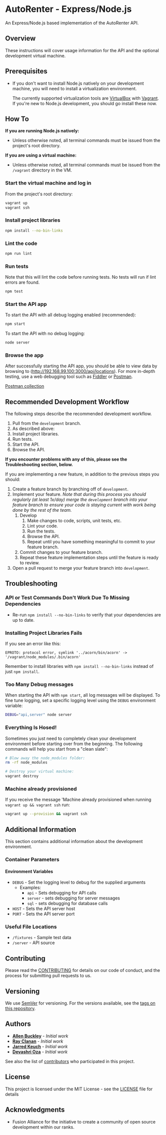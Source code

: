 # AutoRenter - Express/Node.js

An Express/Node.js based implementation of the AutoRenter API.

## Overview

These instructions will cover usage information for the API and the optional development virtual machine.

## Prerequisites

- If you don't want to install Node.js natively on your development machine, you will need to install a virtualization environment.

    The currently supported virtualization tools are [VirtualBox](https://www.virtualbox.org/wiki/Downloads) with [Vagrant](https://www.vagrantup.com/downloads.html). If you're new to Node.js development, you should go install these now.

## How To

**If you are running Node.js natively:**

- Unless otherwise noted, all terminal commands must be issued from the project's root directory.

**If you are using a virtual machine:**

- Unless otherwise noted, all terminal commands must be issued from the `/vagrant` directory in the VM.

### Start the virtual machine and log in

From the project's root directory:

```bash
vagrant up
vagrant ssh
```

### Install project libraries

```bash
npm install --no-bin-links
```

### Lint the code

```bash
npm run lint
```

### Run tests

Note that this will lint the code before running tests. No tests will run if lint errors are found.

```bash
npm test
```

### Start the API app

To start the API with all debug logging enabled (recommended):

```bash
npm start
```

To start the API with no debug logging:

```bash
node server
```

### Browse the app

After successfully starting the API app, you should be able to view data by browsing to (http://192.168.99.100:3000/api/locations).
For more in-depth testing, use a web debugging tool such as [Fiddler](https://www.telerik.com/download/fiddler) or [Postman](https://www.getpostman.com/).

[Postman collection](https://www.getpostman.com/collections/5530fbffa46505020891)

## Recommended Development Workflow

The following steps describe the recommended development workflow.

1. Pull from the `development` branch.
2. As described above:
  1. Install project libraries.
  2. Run tests.
  3. Start the API.
3. Browse the API.

**If you encounter problems with any of this, please see the Troubleshooting section, below.**

If you are implementing a new feature, in addition to the previous steps you should:

1. Create a feature branch by branching off of `development`.
2. Implement your feature. *Note that during this process you should regularly (at least 1x/day) merge the `development` branch into your feature branch to ensure your code is staying current with work being done by the rest of the team.*
	1. Develop
		1. Make changes to code, scripts, unit tests, etc.
		2. Lint your code.
		3. Run the tests.
		4. Browse the API.
		5. Repeat until you have something meaningful to commit to your feature branch.
	2. Commit changes to your feature branch.
	3. Repeat these feature implementation steps until the feature is ready to review.
3. Open a pull request to merge your feature branch into `development`.

## Troubleshooting

### API or Test Commands Don't Work Due To Missing Dependencies

* Re-run `npm install --no-bin-links` to verify that your dependencies are up to date.

### Installing Project Libraries Fails

If you see an error like this:

```
EPROTO: protocol error, symlink '../acorn/bin/acorn' -> '/vagrant/node_modules/.bin/acorn'
```

Remember to install libraries with `npm install --no-bin-links` instead of just `npm install`.

### Too Many Debug messages

When starting the API with `npm start`, all log messages will be displayed. To fine tune logging, set a specific logging level using the `DEBUG` environment variable:

```bash
DEBUG="api,server" node server 
```

### Everything Is Hosed!

Sometimes you just need to completely clean your development environment before starting over from the beginning. The following commands will help you start from a "clean slate":

```bash
# Blow away the node_modules folder:
rm -rf node_modules

# Destroy your virtual machine:
vagrant destroy
```

### Machine already provisioned

If you receive the message 'Machine already provisioned when running `vagrant up && vagrant ssh` run:

```bash
vagrant up --provision && vagrant ssh
```

## Additional Information

This section contains additional information about the development environment.

### Container Parameters

#### Environment Variables

* `DEBUG` - Set the logging level to debug for the supplied arguments
  * Examples:
    * `api` - Sets debugging for API calls
    * `server` - sets debugging for server messages
    * `sql` - sets debugging for database calls
* `HOST` - Sets the API server host
* `PORT` - Sets the API server port

### Useful File Locations

* `/fixtures` - Sample test data
* `/server` - API source

## Contributing

Please read the [CONTRIBUTING](./CONTRIBUTING.md) for details on our code of conduct, and the process for submitting pull requests to us.

## Versioning

We use [SemVer](http://semver.org/) for versioning. For the versions available, see the [tags on this repository]().

## Authors

* [**Allen Buckley**](https://github.com/allensb) - *Initial work*
* [**Ray Clanan**](https://github.com/rclanan) - *Initial work*
* [**Jarred Keuch**](https://github.com/jarredkeuch) - *Initial work*
* [**Devashri Oza**](https://github.com/Devashri) - *Initial work*

See also the list of [contributors]() who participated in this project.

## License

This project is licensed under the MIT License - see the [LICENSE](LICENSE) file for details

## Acknowledgments

* Fusion Alliance for the initiative to create a community of open source development within our ranks.
